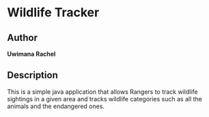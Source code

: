 # Wildlife Tracker

## Author

**Uwimana Rachel**

## Description

This is a simple java application that allows Rangers to track wildlife sightings in a given area and tracks wildlife categories such as all the animals and the endangered ones.



